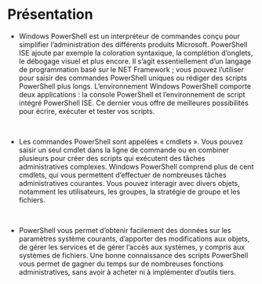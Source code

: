 
# Présentation
- Windows PowerShell est un interpréteur de commandes conçu pour simplifier l’administration des différents produits Microsoft. PowerShell ISE ajoute par exemple la coloration syntaxique, la complétion d’onglets, le débogage visuel et plus encore. Il s’agit essentiellement d’un langage de programmation basé sur le NET Framework ; vous pouvez l’utiliser pour saisir des commandes PowerShell uniques ou rédiger des scripts PowerShell plus longs. L’environnement Windows PowerShell comporte deux applications : la console PowerShell et l’environnement de script intégré PowerShell ISE. Ce dernier vous offre de meilleures possibilités pour écrire, exécuter et tester vos scripts.
<br/>

- Les commandes PowerShell sont appelées « cmdlets ». Vous pouvez saisir un seul cmdlet dans la ligne de commande ou en combiner plusieurs pour créer des scripts qui exécutent des tâches administratives complexes. Windows PowerShell comprend plus de cent cmdlets, qui vous permettent d’effectuer de nombreuses tâches administratives courantes. Vous pouvez interagir avec divers objets, notamment les utilisateurs, les groupes, la stratégie de groupe et les fichiers.
<br/>

- PowerShell vous permet d’obtenir facilement des données sur les paramètres système courants, d’apporter des modifications aux objets, de gérer les services et de gérer l’accès aux systèmes, y compris aux systèmes de fichiers. Une bonne connaissance des scripts PowerShell vous permet de gagner du temps sur de nombreuses fonctions administratives, sans avoir à acheter ni à implémenter d’outils tiers.

